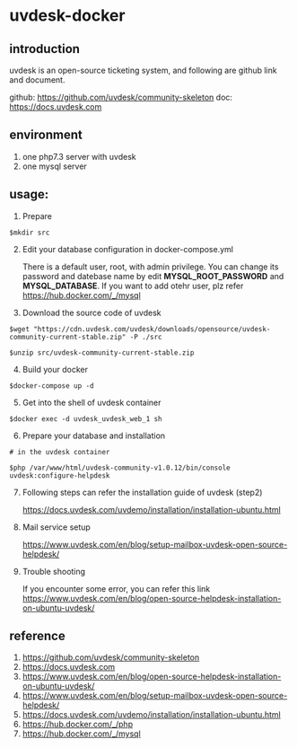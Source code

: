 # uvdesk-docker

## introduction
uvdesk is an open-source ticketing system, and following are github link and document.

github: https://github.com/uvdesk/community-skeleton
doc: https://docs.uvdesk.com

## environment
1. one php7.3 server with uvdesk 
2. one mysql server

## usage:
1. Prepare
```
$mkdir src
```

2. Edit your database configuration in docker-compose.yml

	There is a default user, root, with admin privilege. You can change its password and datebase name by edit **MYSQL_ROOT_PASSWORD** and **MYSQL_DATABASE**. If you want to add otehr user, plz refer https://hub.docker.com/_/mysql

3. Download the source code of uvdesk
```
$wget "https://cdn.uvdesk.com/uvdesk/downloads/opensource/uvdesk-community-current-stable.zip" -P ./src

$unzip src/uvdesk-community-current-stable.zip
```

4. Build your docker
```
$docker-compose up -d
```

5. Get into the shell of uvdesk container
```
$docker exec -d uvdesk_uvdesk_web_1 sh
```

6. Prepare your database and installation
```
# in the uvdesk container

$php /var/www/html/uvdesk-community-v1.0.12/bin/console uvdesk:configure-helpdesk
```
7. Following steps can refer the installation guide of uvdesk (step2)

	https://docs.uvdesk.com/uvdemo/installation/installation-ubuntu.html

8. Mail service setup

	https://www.uvdesk.com/en/blog/setup-mailbox-uvdesk-open-source-helpdesk/

9. Trouble shooting

	If you encounter some error, you can refer this link https://www.uvdesk.com/en/blog/open-source-helpdesk-installation-on-ubuntu-uvdesk/
    
## reference
1. https://github.com/uvdesk/community-skeleton
2. https://docs.uvdesk.com
3. https://www.uvdesk.com/en/blog/open-source-helpdesk-installation-on-ubuntu-uvdesk/
4.   https://www.uvdesk.com/en/blog/setup-mailbox-uvdesk-open-source-helpdesk/
5. https://docs.uvdesk.com/uvdemo/installation/installation-ubuntu.html
6. https://hub.docker.com/_/php
7. https://hub.docker.com/_/mysql